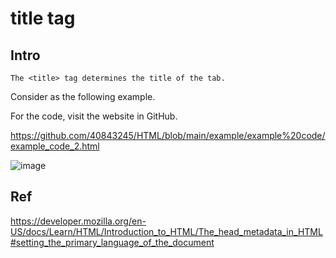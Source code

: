 # title tag
## Intro

    The <title> tag determines the title of the tab.
    
Consider as the following example.

For the code, visit the website in GitHub.

https://github.com/40843245/HTML/blob/main/example/example%20code/example_code_2.html

![image](https://user-images.githubusercontent.com/75050655/236369520-056f21d3-e08a-444a-8e36-7645088a499f.png)

## Ref
https://developer.mozilla.org/en-US/docs/Learn/HTML/Introduction_to_HTML/The_head_metadata_in_HTML#setting_the_primary_language_of_the_document

